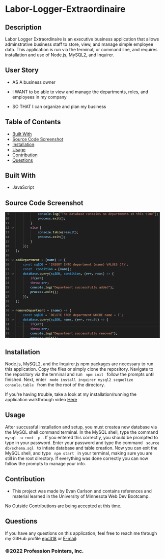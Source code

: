 # Labor-Logger-Extraordinaire
  
## Description
Labor Logger Extraordinaire is an executive business application that allows adminstrative business staff to store, view, and manage simple employee data. This application is run via the terminal, or command line, and requires installation and use of Node.js, MySQL2, and Inquirer.

## User Story
* AS A business owner

* I WANT to be able to view and manage the departments, roles, and employees in my company

* SO THAT I can organize and plan my business


## Table of Contents
- [Built With](#languages)
- [Source Code Screenshot](#Code)
- [Installation](#Install)
- [Usage](#Usage)
- [Contribution](#contributing)
- [Questions](#questions)

## Built With
* JavaScript

## Source Code Screenshot
![Source Code Example](Assets/Images/Code_Example.png)

## Installation
<p>Node.js, MySQL2, and the Inquirer.js npm packages are necessary to run this application. Copy the files or simply clone the repository. Navigate to the repository via the terminal and run
<code> npm init </code> follow the prompts until finished. Next, enter <code> node install inquirer mysql2 sequelize console.table </code> from the the root of the directory.</p>

If you're having trouble, take a look at my installation/running the application walkthrough video [Here]()

## Usage
<p>After succussful installation and setup, you must createa new database via the MySQL shell command terminal. In the MySQL shell, type the command <code> mysql -u root -p </code>. If you entered this correctly, you should be prompted to type in your password. Enter your password and type the command <code> source db/schema.sql </code> to intiate database and table creation. Now you can exit the MySQL shell, and type <code> npm start </code> in your terminal, making sure you are still in the root directory. If everything was done correctly you can now follow the prompts to manage your info.</p>

## Contribution
- This project was made by Evan Carlson and contains references and material learned in the University of Minnesota Web Dev Bootcamp.

No Outside Contributions are being accepted at this time.

## Questions
If you have any questions on this application, feel free to reach me through my GitHub profile [epc318](https://github.com/epc318) or [E-mail](carl4917@umn.edu):


### ©️2022  Profession Pointers, Inc.